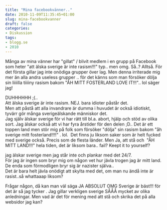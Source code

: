 ```yaml
---
title: "Mina facebookvänner.."
date: 2010-11-09T11:35:45+01:00
slug: mina-facebookvanner
draft: false
categories:
- Diskussion
tags:
- blogg.se
- 2010
---
```

Många av mina vänner har "gillat" / blivit medlem i en grupp på Facebook som heter "att älska sverige är inte rasism!!!" typ.. men omg. Så..? Alltså. För det första gillar jag inte onödiga grupper över lag. Men denna irriterade mig mer än alla andra useless grupper .. för det känns som man försöker dölja sin liiiilla tiiiiny rasism bakom "ÅH MITT FOSTERLAND LOVE IT!!!".. lol säger jag!  
  
  
DUHHHHHH ;(..  
Att älska sverige är inte rasism. NEJ. bara idioter påstår det.  
Men att påstå att alla invandrare är dumma i huvudet är också idiotiskt, tyvärr gör många sverigeälskande människor det.  
Jag själv älskar sverige för vi har rätt till bl.a. abort, hjälp och stöd av olika sort. Jag älskar också att vi har fyra årstider för den delen ;D.. Det är ett toppen land men stör mig på folk som försöker "dölja" sin rasism bakom "åh sverige mitt fosterland!!!!" . lol.  Det finns ju liksom saker som är helt fucked med sverige också. Precis som de flesta länder. Men Ja, att stå och  "ÅH MITT LAND!!!" hela tiden, det är liksom bara.. fail? Keept it to yourself?  
  
jag älskar sverige men jag står inte och plankar med det 24/7.  
För jag är ingen som bryr mig om någon vet hur jävla trogen jag är mitt land. De enda som förmodligen bryr sig är nazister själva..  
Det är bara helt jävla onödigt att skylta med det, om man nu ändå inte är rasist..så whattaaap liksom?  
  
Frågar någon, då kan man väl säga JA ABSOLUT OMG Sverige är bäst!!! för det är så jag tycker . Jag gillar verkligen sverige SÅÅÅ mycket av olika anledningar. Men vad är det för mening med att stå och skrika det på alla websidor jag kan?